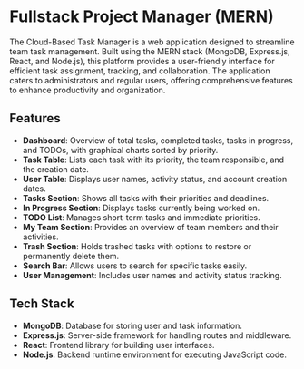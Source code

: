 # Fullstack Project Manager (MERN)

The Cloud-Based Task Manager is a web application designed to streamline team task management. Built using the MERN stack (MongoDB, Express.js, React, and Node.js), this platform provides a user-friendly interface for efficient task assignment, tracking, and collaboration. The application caters to administrators and regular users, offering comprehensive features to enhance productivity and organization.

## Features

- **Dashboard**: Overview of total tasks, completed tasks, tasks in progress, and TODOs, with graphical charts sorted by priority.
- **Task Table**: Lists each task with its priority, the team responsible, and the creation date.
- **User Table**: Displays user names, activity status, and account creation dates.
- **Tasks Section**: Shows all tasks with their priorities and deadlines.
- **In Progress Section**: Displays tasks currently being worked on.
- **TODO List**: Manages short-term tasks and immediate priorities.
- **My Team Section**: Provides an overview of team members and their activities.
- **Trash Section**: Holds trashed tasks with options to restore or permanently delete them.
- **Search Bar**: Allows users to search for specific tasks easily.
- **User Management**: Includes user names and activity status tracking.

## Tech Stack

- **MongoDB**: Database for storing user and task information.
- **Express.js**: Server-side framework for handling routes and middleware.
- **React**: Frontend library for building user interfaces.
- **Node.js**: Backend runtime environment for executing JavaScript code.
